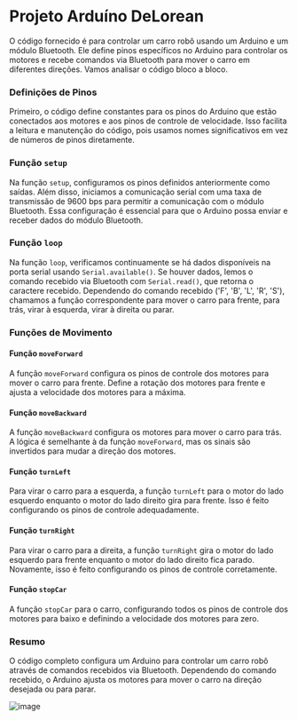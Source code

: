 # Projeto Arduíno DeLorean

O código fornecido é para controlar um carro robô usando um Arduino e um módulo Bluetooth. Ele define pinos específicos no Arduino para controlar os motores e recebe comandos via Bluetooth para mover o carro em diferentes direções. Vamos analisar o código bloco a bloco.

### Definições de Pinos

Primeiro, o código define constantes para os pinos do Arduino que estão conectados aos motores e aos pinos de controle de velocidade. Isso facilita a leitura e manutenção do código, pois usamos nomes significativos em vez de números de pinos diretamente.

### Função `setup`

Na função `setup`, configuramos os pinos definidos anteriormente como saídas. Além disso, iniciamos a comunicação serial com uma taxa de transmissão de 9600 bps para permitir a comunicação com o módulo Bluetooth. Essa configuração é essencial para que o Arduino possa enviar e receber dados do módulo Bluetooth.

### Função `loop`

Na função `loop`, verificamos continuamente se há dados disponíveis na porta serial usando `Serial.available()`. Se houver dados, lemos o comando recebido via Bluetooth com `Serial.read()`, que retorna o caractere recebido. Dependendo do comando recebido ('F', 'B', 'L', 'R', 'S'), chamamos a função correspondente para mover o carro para frente, para trás, virar à esquerda, virar à direita ou parar.

### Funções de Movimento

#### Função `moveForward`

A função `moveForward` configura os pinos de controle dos motores para mover o carro para frente. Define a rotação dos motores para frente e ajusta a velocidade dos motores para a máxima.

#### Função `moveBackward`

A função `moveBackward` configura os motores para mover o carro para trás. A lógica é semelhante à da função `moveForward`, mas os sinais são invertidos para mudar a direção dos motores.

#### Função `turnLeft`

Para virar o carro para a esquerda, a função `turnLeft` para o motor do lado esquerdo enquanto o motor do lado direito gira para frente. Isso é feito configurando os pinos de controle adequadamente.

#### Função `turnRight`

Para virar o carro para a direita, a função `turnRight` gira o motor do lado esquerdo para frente enquanto o motor do lado direito fica parado. Novamente, isso é feito configurando os pinos de controle corretamente.

#### Função `stopCar`

A função `stopCar` para o carro, configurando todos os pinos de controle dos motores para baixo e definindo a velocidade dos motores para zero.

### Resumo

O código completo configura um Arduino para controlar um carro robô através de comandos recebidos via Bluetooth. Dependendo do comando recebido, o Arduino ajusta os motores para mover o carro na direção desejada ou para parar.

![image](https://github.com/Vinirocha388/logicacarro/assets/158187426/92c3f3c6-2e47-4e8d-80f4-9e602e998be7)



